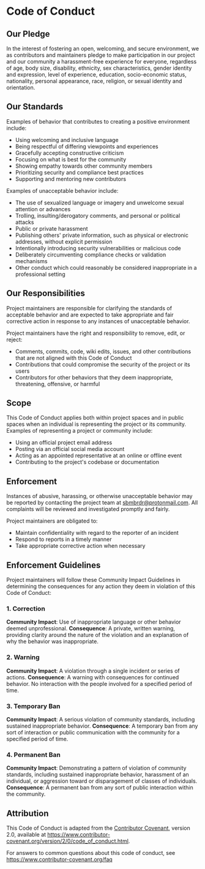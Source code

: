 # Code of Conduct

## Our Pledge

In the interest of fostering an open, welcoming, and secure environment, we as contributors and maintainers pledge to make participation in our project and our community a harassment-free experience for everyone, regardless of age, body size, disability, ethnicity, sex characteristics, gender identity and expression, level of experience, education, socio-economic status, nationality, personal appearance, race, religion, or sexual identity and orientation.

## Our Standards

Examples of behavior that contributes to creating a positive environment include:

* Using welcoming and inclusive language
* Being respectful of differing viewpoints and experiences
* Gracefully accepting constructive criticism
* Focusing on what is best for the community
* Showing empathy towards other community members
* Prioritizing security and compliance best practices
* Supporting and mentoring new contributors

Examples of unacceptable behavior include:

* The use of sexualized language or imagery and unwelcome sexual attention or advances
* Trolling, insulting/derogatory comments, and personal or political attacks
* Public or private harassment
* Publishing others' private information, such as physical or electronic addresses, without explicit permission
* Intentionally introducing security vulnerabilities or malicious code
* Deliberately circumventing compliance checks or validation mechanisms
* Other conduct which could reasonably be considered inappropriate in a professional setting

## Our Responsibilities

Project maintainers are responsible for clarifying the standards of acceptable behavior and are expected to take appropriate and fair corrective action in response to any instances of unacceptable behavior.

Project maintainers have the right and responsibility to remove, edit, or reject:
* Comments, commits, code, wiki edits, issues, and other contributions that are not aligned with this Code of Conduct
* Contributions that could compromise the security of the project or its users
* Contributors for other behaviors that they deem inappropriate, threatening, offensive, or harmful

## Scope

This Code of Conduct applies both within project spaces and in public spaces when an individual is representing the project or its community. Examples of representing a project or community include:
* Using an official project email address
* Posting via an official social media account
* Acting as an appointed representative at an online or offline event
* Contributing to the project's codebase or documentation

## Enforcement

Instances of abusive, harassing, or otherwise unacceptable behavior may be reported by contacting the project team at sbmbrdr@protonmail.com. All complaints will be reviewed and investigated promptly and fairly.

Project maintainers are obligated to:
* Maintain confidentiality with regard to the reporter of an incident
* Respond to reports in a timely manner
* Take appropriate corrective action when necessary

## Enforcement Guidelines

Project maintainers will follow these Community Impact Guidelines in determining the consequences for any action they deem in violation of this Code of Conduct:

### 1. Correction
**Community Impact**: Use of inappropriate language or other behavior deemed unprofessional.
**Consequence**: A private, written warning, providing clarity around the nature of the violation and an explanation of why the behavior was inappropriate.

### 2. Warning
**Community Impact**: A violation through a single incident or series of actions.
**Consequence**: A warning with consequences for continued behavior. No interaction with the people involved for a specified period of time.

### 3. Temporary Ban
**Community Impact**: A serious violation of community standards, including sustained inappropriate behavior.
**Consequence**: A temporary ban from any sort of interaction or public communication with the community for a specified period of time.

### 4. Permanent Ban
**Community Impact**: Demonstrating a pattern of violation of community standards, including sustained inappropriate behavior, harassment of an individual, or aggression toward or disparagement of classes of individuals.
**Consequence**: A permanent ban from any sort of public interaction within the community.

## Attribution

This Code of Conduct is adapted from the [Contributor Covenant][homepage], version 2.0,
available at https://www.contributor-covenant.org/version/2/0/code_of_conduct.html.

[homepage]: https://www.contributor-covenant.org

For answers to common questions about this code of conduct, see
https://www.contributor-covenant.org/faq 